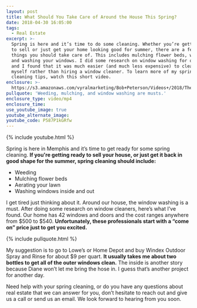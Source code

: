 ```yaml
---
layout: post
title: What Should You Take Care of Around the House This Spring?
date: 2018-04-30 16:05:00
tags:
  - Real Estate
excerpt: >-
  Spring is here and it’s time to do some cleaning. Whether you’re getting ready
  to sell or just get your home looking good for summer, there are a few simple
  things you should take care of. This includes mulching flower beds, weeding,
  and washing your windows. I did some research on window washing for our house,
  and I found that it was much easier (and much less expensive) to clean them
  myself rather than hiring a window cleaner. To learn more of my spring
  cleaning tips, watch this short video.
enclosure: >-
  https://s3.amazonaws.com/vyralmarketing/Bob+Peterson/Videos+/2018/The+Peterson+Team-+Spring+Clean+Up.mp4
pullquote: 'Weeding, mulching, and window washing are musts.'
enclosure_type: video/mp4
enclosure_time:
use_youtube_image: true
youtube_alternate_image:
youtube_code: P587P1kGRfw
---
```


{% include youtube.html %}

Spring is here in Memphis and it’s time to get ready for some spring cleaning. **If you're getting ready to sell your house, or just get it back in good shape for the summer, spring cleaning should include:**

* Weeding
* Mulching flower beds
* Aerating your lawn
* Washing windows inside and out

I get tired just thinking about it. Around our house, the window washing is a must. After doing some research on window cleaners, here’s what I’ve found. Our home has 42 windows and doors and the cost ranges anywhere from $500 to $540. **Unfortunately, these professionals start with a “come on” price just to get you excited.**

{% include pullquote.html %}

My suggestion is to go to Lowe’s or Home Depot and buy Windex Outdoor Spray and Rinse for about $9 per quart. **It usually takes me about two bottles to get all of the outer windows clean.** The inside is another story because Diane won’t let me bring the hose in. I guess that’s another project for another day.

Need help with your spring cleaning, or do you have any questions about real estate that we can answer for you, don’t hesitate to reach out and give us a call or send us an email. We look forward to hearing from you soon.